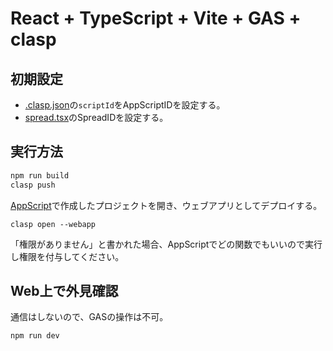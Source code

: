 # React + TypeScript + Vite + GAS + clasp

## 初期設定
- [.clasp.json](.clasp.json)の`scriptId`をAppScriptIDを設定する。
- [spread.tsx](./src/server/spread.ts)のSpreadIDを設定する。

## 実行方法
``` bash
npm run build
clasp push
```
[AppScript](https://script.google.com/home)で作成したプロジェクトを開き、ウェブアプリとしてデプロイする。
``` bush
clasp open --webapp
```
「権限がありません」と書かれた場合、AppScriptでどの関数でもいいので実行し権限を付与してください。

## Web上で外見確認
通信はしないので、GASの操作は不可。
``` bash
npm run dev
```
